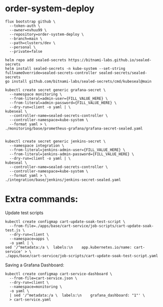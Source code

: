 # order-system-deploy

    flux bootstrap github \
      --token-auth \
      --owner=nvhuu99 \
      --repository=order-system-deploy \
      --branch=main \
      --path=clusters/dev \
      --personal \
      --private=false

    helm repo add sealed-secrets https://bitnami-labs.github.io/sealed-secrets
    helm install sealed-secrets -n kube-system --set-string fullnameOverride=sealed-secrets-controller sealed-secrets/sealed-secrets
    go install github.com/bitnami-labs/sealed-secrets/cmd/kubeseal@main

    kubectl create secret generic grafana-secret \
      --namespace monitoring \
      --from-literal=admin-user={FILL_VALUE_HERE} \
      --from-literal=admin-password={FILL_VALUE_HERE} \
      --dry-run=client -o yaml | \
    kubeseal \
      --controller-name=sealed-secrets-controller \
      --controller-namespace=kube-system \
      --format yaml > \
    ./monitoring/base/prometheus-grafana/grafana-secret-sealed.yaml


    kubectl create secret generic jenkins-secret \
      --namespace integration \
      --from-literal=jenkins-admin-user={FILL_VALUE_HERE} \
      --from-literal=jenkins-admin-password={FILL_VALUE_HERE} \
      --dry-run=client -o yaml | \
    kubeseal \
      --controller-name=sealed-secrets-controller \
      --controller-namespace=kube-system \
      --format yaml > \
    ./integration/base/jenkins/jenkins-secret-sealed.yaml


# Extra commands:

  Update test scripts

    kubectl create configmap cart-update-soak-test-script \
      --from-file=./apps/base/cart-service/job-scripts/cart-update-soak-test.js \
      --dry-run=client \
      --namespace=apps \
      -o yaml | \
    sed '/^metadata:/a \  labels:\n    app.kubernetes.io/name: cart-service' > \
    ./apps/base/cart-service/job-scripts/cart-update-soak-test-script.yaml


  Saving a Grafana Dashboard:

    kubectl create configmap cart-service-dashboard \
      --from-file=cart-service.json \
      --dry-run=client \
      --namespace=monitoring \
      -o yaml \
      | sed '/^metadata:/a \  labels:\n    grafana_dashboard: "1"' \
      > cart-service.yaml